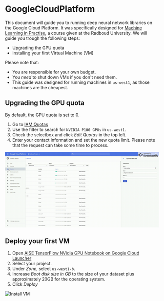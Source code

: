 # GoogleCloudPlatform
This document will guide you to running deep neural network libraries on the Google Cloud Platform. It was specifically designed for [Machine Learning in Practise](https://www.ru.nl/prospectus/socsci/courses-osiris/ai/nwi-imc030-machine-learning-practice/), a course given at the Radboud University. We will guide you trough the following steps:
* Upgrading the GPU quota
* Installing your first Virtual Machine (VM)

Please note that:
* You are responsible for your own budget.
* You _need_ to shut down VMs if you don't need them.
* This guide was designed for running machines in `us-west1`, as those machines are the cheapest.

## Upgrading the GPU quota
By default, the GPU quota is set to 0.
1. Go to [IAM Quotas](https://console.cloud.google.com/iam-admin/quotas)
2. Use the filter to search for `NVIDIA P100 GPUs` in `us-west1`. 
3. Check the selectbox and click _Edit Quotas_ in the top left.
4. Enter your contact information and set the new quota limit.
Please note that the request can take some time to process.

![Update Quota](gifs/quota.gif)

## Deploy your first VM
1. Open [AISE TensorFlow NVidia GPU Notebook on Google Cloud Launcher](https://console.cloud.google.com/projectselector/launcher/details/jetware/tensorflow-python-cuda-minilab)
2. Select your project.
3. Under _Zone_, select `us-west1-b`.
4. Increase _Boot disk size in GB_ to the size of your dataset plus approximately 20GB for the operating system.
5. Click _Deploy_

![Install VM](gifs/vm.gif)
